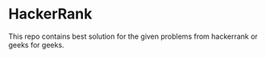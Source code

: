 # HackerRank
This repo contains best solution for the given problems from hackerrank or geeks for geeks.
